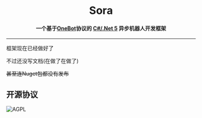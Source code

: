 <h1 align="center">
	<br>
	Sora
	<h4 align="center">
        一个基于<a href="https://github.com/howmanybots/onebot">OneBot</a>协议的 <a href="https://dotnet.microsoft.com/download/dotnet/5.0">C#/.Net 5</a> 异步机器人开发框架
	</h4>
</h1>

----

框架现在已经做好了

不过还没写文档(在做了在做了)

~~甚至连Nuget包都没有发布~~

## 开源协议

![AGPL](https://img.shields.io/github/license/CBGan/Sora?style=for-the-badge)